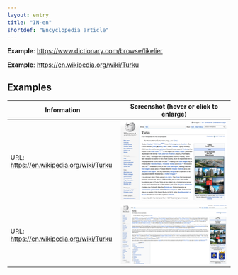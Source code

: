 ```yaml
---
layout: entry
title: "IN-en"
shortdef: "Encyclopedia article"
---
```


**Example**: <https://www.dictionary.com/browse/likelier>

**Example**: <https://en.wikipedia.org/wiki/Turku>

<!-- details -->

## Examples

<table class="website-examples">
  <thead>
    <tr>
      <th class="website-examples-col-1">Information</th>
      <th class="website-examples-col-2">Screenshot (hover or click to enlarge)</th>
    </tr>
  </thead>
  <tbody>
    <tr>
      <td>URL: <a href="https://en.wikipedia.org/wiki/Turku">https://en.wikipedia.org/wiki/Turku</a></td>
      <td><img class="thumbnail" src="../static/screenshots/en.wikipedia.org_wiki_Turku--2048x1536.png"></td>
    </tr>
    <tr>
      <td>URL: <a href="https://en.wikipedia.org/wiki/Turku">https://en.wikipedia.org/wiki/Turku</a></td>
      <td><img class="thumbnail" src="../static/screenshots/en.wikipedia.org_wiki_Turku--1920x1080.png"></td>
    </tr>
  </tbody>
</table>
